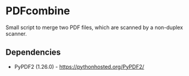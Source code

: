 PDFcombine
==========

 Small script to merge two PDF files, which are scanned by a non-duplex scanner.


 Dependencies
 ------------

 *  PyPDF2 (1.26.0) - https://pythonhosted.org/PyPDF2/
